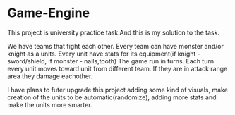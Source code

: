 # Game-Engine
This project is university practice task.And this is my solution to the task.

We have teams that fight each other. Every team can have monster and/or knight as a units. Every unit have stats for its equipment(if knight - sword/shield, if monster - nails,tooth)
The game run in turns. Each turn every unit moves toward unit from different team. If they are in attack range area they damage eachother.

I have plans to futer upgrade this project adding some kind of visuals, make creation of the units to be automatic(randomize), adding more stats and make the units more smarter.
